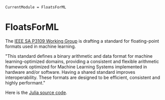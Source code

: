 ```@meta
CurrentModule = FloatsForML
```

# FloatsForML

The [IEEE SA P3109 Working Group](https://standards.ieee.org/iee7e/3109/11165/)
 is drafting a standard for floating-point formats used in machine learning.

"This standard defines a binary arithmetic and data format for machine learning-optimized domains, providing a consistent and flexible arithmetic framework optimized for Machine Learning Systems implemented in hardware and/or software. Having a shared standard improves interoperability.  These formats are designed to be efficient, consistent and highly performant."


Here is the [Julia source code](https://github.com/DiademSpecialProjects/FloatsForML.jl).
